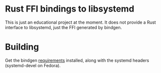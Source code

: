 # Rust FFI bindings to libsystemd

This is just an educational project at the moment. It does not provide a Rust
interface to libsystemd, just the FFI generated by bindgen.

# Building

Get the bindgen
[requirements](https://rust-lang.github.io/rust-bindgen/requirements.html)
installed, along with the systemd headers (systemd-devel on Fedora).
